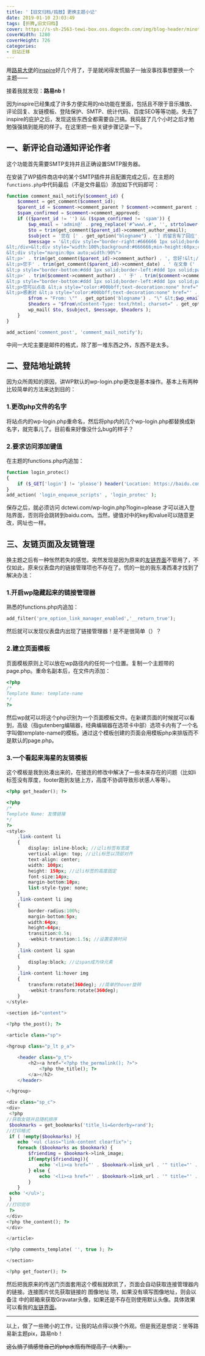 ```yaml
---
title: '【旧文归档/捣鼓】更换主题小记'
date: 2019-01-10 23:03:49
tags: [折腾,旧文归档]
cover: https://s-sh-2563-tewi-box.oss.dogecdn.com/img/blog-header/minoto-paint.jpg
coverWidth: 1280
coverHeight: 726
categories:
- 旧站迁移
---
```

用<a href="https://www.cssplus.org/" target="_blank" rel="noreferrer noopener" aria-label="（在新窗口打开）">路易大佬</a>的<a rel="noreferrer noopener" aria-label="（在新窗口打开）" href="https://www.cssplus.org/wordpress-theme-inspire.html" target="_blank">inspire</a>好几个月了，于是就闲得发慌脑子一抽没事找事想要换一个主题——

<!-- more -->

接着我就发现：**路易nb！**

因为inspire已经集成了许多方便实用的nb功能在里面，包括且不限于音乐播放、评论回复、友链模板、登陆保护、SMTP、统计代码、百度SEO等等功能。失去了inspire的庇护之后，发现这些东西全都需要自己搞。我捣鼓了几个小时之后才勉勉强强搞到能用的样子。在这里把一些关键步骤记录一下。

## 一、新评论自动通知评论作者

这个功能首先需要SMTP支持并且正确设置SMTP服务器。

在安装了WP插件商店中的某个SMTP插件并且配置完成之后，在主题的`functions.php`中代码最后（不是文件最后）添加如下代码即可：

```php
function comment_mail_notify($comment_id) {
	$comment = get_comment($comment_id);
	$parent_id = $comment->comment_parent ? $comment->comment_parent : '';
	$spam_confirmed = $comment->comment_approved;
	if (($parent_id != '') && ($spam_confirmed != 'spam')) {
		$wp_email = 'admin@' . preg_replace('#^www\.#', '', strtolower($_SERVER['SERVER_NAME']));//admin@改成可用的账户
		$to = trim(get_comment($parent_id)->comment_author_email);
		$subject = '您在 [' . get_option("blogname") . '] 的留言有了回应';
		$message = '&lt;div style="border-right:#666666 1px solid;border-radius:8px;color:#111;font-size:12px;width:702px;border-bottom:#666666 1px solid;font-family:微软雅黑,arial;margin:10px auto 0px;border-top:#666666 1px solid;border-left:#666666 1px solid">&lt;div class="adM">
&lt;/div>&lt;div style="width:100%;background:#666666;min-height:60px;color:white;border-radius:6px 6px 0 0">&lt;span style="line-height:60px;min-height:60px;margin-left:30px;font-size:12px">您在&lt;a style="color:#00bbff;font-weight:600;text-decoration:none" href="' . get_option('home') . '" target="_blank">' . get_option('blogname') . '&lt;/a> 上的留言有回复啦！&lt;/span> &lt;/div>
&lt;div style="margin:0px auto;width:90%">
&lt;p>' . trim(get_comment($parent_id)->comment_author) . ', 您好!&lt;/p>
&lt;p>您于' . trim(get_comment($parent_id)->comment_date) . ' 在文章《' . get_the_title($comment->comment_post_ID) . '》上发表评论: &lt;/p>
&lt;p style="border-bottom:#ddd 1px solid;border-left:#ddd 1px solid;padding-bottom:20px;background-color:#eee;margin:15px 0px;padding-left:20px;padding-right:20px;border-top:#ddd 1px solid;border-right:#ddd 1px solid;padding-top:20px">' . nl2br(get_comment($parent_id)->comment_content) . '&lt;/p>
&lt;p>' . trim($comment->comment_author) . ' 于' . trim($comment->comment_date) . ' 给您的回复如下: &lt;/p>
&lt;p style="border-bottom:#ddd 1px solid;border-left:#ddd 1px solid;padding-bottom:20px;background-color:#eee;margin:15px 0px;padding-left:20px;padding-right:20px;border-top:#ddd 1px solid;border-right:#ddd 1px solid;padding-top:20px">' . nl2br($comment->comment_content) . '&lt;/p>
&lt;p>您可以点击 &lt;a style="color:#00bbff;text-decoration:none" href="' . htmlspecialchars(get_comment_link($parent_id)) . '" target="_blank">查看回复的完整內容&lt;/a>&lt;/p>
&lt;p>感谢对 &lt;a style="color:#00bbff;text-decoration:none" href="' . get_option('home') . '" target="_blank">' . get_option('blogname') . '&lt;/a> 的关注，若有任何疑问，欢迎在博客留言，我会一一解答&lt;/p>&lt;p>(此邮件由系统自动发出，请勿回复。)&lt;/p>&lt;/div>&lt;/div>';
		$from = "From: \"" . get_option('blogname') . "\" &lt;$wp_email>";
		$headers = "$from\nContent-Type: text/html; charset=" . get_option('blog_charset') . "\n";
		wp_mail( $to, $subject, $message, $headers );
	}
}

add_action('comment_post', 'comment_mail_notify');
```

中间一大坨主要是邮件的格式，除了那一堆东西之外，东西不是太多。

## 二、登陆地址跳转

因为众所周知的原因，讲WP默认的wp-login.php更改是基本操作。基本上有两种比较简单的方法来达到目的：

### 1.更改php文件的名字

将站点内的wp-login.php重命名，然后将php内的几个wp-login.php都替换成新名字，就完事儿了。目前看来好像没什么bug的样子？

### 2.要求访问添加键值

在主题的functions.php内追加：

```php
function login_protec()
{
	if ($_GET['login'] != 'please') header('Location: https://baidu.com/');
}
add_action( 'login_enqueue_scripts' , 'login_protec' );
```

保存之后，就必须访问 dctewi.com/wp-login.php?login=please 才可以进入登陆界面，否则将会跳转到baidu.com。当然，键值对中的key和value可以随意更改，网址也一样。

## 三、友链页面及友链管理

换主题之后有一种怅然若失的感觉。突然发现是因为原来的<a rel="noreferrer noopener" aria-label="友链界面（在新窗口打开）" href="https://dctewi.com/links" target="_blank">友链界面</a>不管用了，不仅如此，原来仪表盘内的链接管理项也不存在了。慌的一批的我东凑西凑才找到了解决办法：

### 1.开启wp隐藏起来的链接管理器

熟悉的functions.php内追加：

```php
add_filter('pre_option_link_manager_enabled','__return_true');
```

然后就可以发现仪表盘内出现了链接管理器！是不是很简单（）？

### 2.建立页面模板

页面模板原则上可以放在wp路径内的任何一个位置。复制一个主题带的page.php。重命名副本后，在文件内添加：

```php
<?php
/*
Template Name: template-name
*/
?>
```

然后wp就可以将这个php识别为一个页面模板文件。在新建页面的时候就可以看到，高级（指gutenberg编辑器，经典编辑器在选项卡中部）选项卡内有了一个名字叫做template-name的模板。通过这个模板创建的页面会用模板php来排版而不是默认的page.php。

### 3.一个看起来海星的友链模板

这个模板是我到处凑出来的，在接连的修改中解决了一些本来存在的问题（比如li标签没有厚度，footer跑到友链上方，高度不协调导致形状感人等等）。

```php
<?php get_header(); ?>

<?php
/*
Template Name: 友情链接
*/
?>
<style>
	.link-content li
	{
		display: inline-block; //让li标签有宽度
		vertical-align: top; //让li标签以顶部对齐
		text-align: center;
		width: 100px;
		height: 150px; //让li标签的高度固定
		font-size:14px;
		margin-bottom:10px;
		list-style-type: none;
	}
	.link-content li img
	{
		border-radius:100%;
		margin-bottom:5px;
		width:64px;
		height=64px;
		transition:0.5s;
		-webkit-transtion:1.5s; //设置变换时间
	}
	.link-content li span
	{
		display:block; //让span成为块元素
	}
	.link-content li:hover img
	{
		transform:rotate(360deg); //简单的hover旋转
		-webkit-transform:rotate(360deg);
	}
</style>

<section id="content">

<?php the_post(); ?>
		
<article class="sp">

<hgroup class="p_lt p_a">

	<header class="p_t">
		<h2><a href="<?php the_permalink(); ?>">
			<?php the_title(); ?>
		</a></h2>
	</header> 

</hgroup>

<div class="sp_c">
<div>
 <?php
//获取友链并且随机排序
 $bookmarks = get_bookmarks('title_li=&orderby=rand'); 
//打印格式
 if ( !empty($bookmarks) ){
 	echo '<ul class="link-content clearfix">';
 	foreach ($bookmarks as $bookmark) {
 		$friendimg = $bookmark->link_image;
 		if(empty($friendimg)){
 			echo '<li><a href="' . $bookmark->link_url . '" title="' . $bookmark->link_description . '" target="_blank" >'. get_avatar($bookmark->link_notes,64) . '<span class="sitename">'. $bookmark->link_name .'</span></a></li>';
 		} else {
 			echo '<li><a href="' . $bookmark->link_url . '" title="' . $bookmark->link_description . '" target="_blank" >'. '<img src="'. $bookmark->link_image. '" />' . '<span class="sitename">'. $bookmark->link_name .'</span></a></li>';
 		}
 	}
 echo '</ul>';
 }
//打印完毕
 ?>
</div>
<?php the_content(); ?>
</div>

</article>

<?php comments_template( '', true ); ?>

</section>

<?php get_footer(); ?>
```

然后把我原来的传送门页面套用这个模板就欧凯了，页面会自动获取连接管理器内的链接。连接图片优先获取链接的 图像地址 项，如果没有填写图像地址，则会以 备注 中的邮箱来获取Gravatar头像，如果还是不存在则使用默认头像。具体效果可以看我的<a href="https://dctewi.com/links/" target="_blank" rel="noreferrer noopener" aria-label="（在新窗口打开）">友链界面</a>。

---

以上，做了一些微小的工作，让我的站点得以换个外观。但是我还是想说：坐等路易新主题pix，路易nb！

<del>这么搞了搞感觉自己的php水瓶有所提高了（大雾）。</del>
